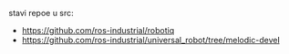 stavi repoe u src:
- https://github.com/ros-industrial/robotiq
- https://github.com/ros-industrial/universal_robot/tree/melodic-devel



